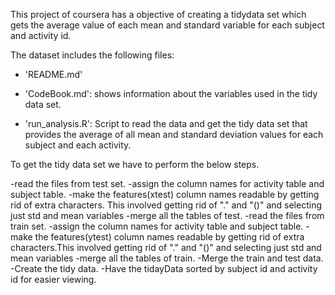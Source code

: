 This project of coursera has a objective of creating a tidydata set which gets the average value of each mean and standard variable for each subject and activity id.

The dataset includes the following files:

- 'README.md'

- 'CodeBook.md': shows information about the variables used in the tidy data set.

- 'run_analysis.R': Script to read the data and get the tidy data set that provides the average of all mean and standard deviation
   values for each subject and each activity.
   
To get the tidy data set we have to perform the below steps.

-read the files from test set.
-assign the column names for activity table and subject table.
-make the features(xtest) column names readable by getting rid of extra characters. This involved getting rid of "." and "()" and 
 selecting just std and mean variables
-merge all the tables of test.
-read the files from train set.
-assign the column names for activity table and subject table.
-make the features(ytest) column names readable by getting rid of extra characters.This involved getting rid of "." and "()" and 
 selecting just std and mean variables
-merge all the tables of train.
-Merge the train and test data.
-Create the tidy data.
-Have the tidayData sorted by subject id and activity id for easier viewing.